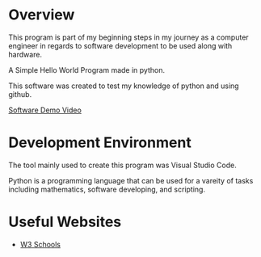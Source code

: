 # Overview

This program is part of my beginning steps in my journey as a computer engineer in regards to software development to be used along with hardware.

A Simple Hello World Program made in python.

This software was created to test my knowledge of python and using github.

[Software Demo Video](https://youtu.be/4OZyk79wu_Y)

# Development Environment

The tool mainly used to create this program was Visual Studio Code.

Python is a programming language that can be used for a vareity of tasks including mathematics, software developing, and scripting.

# Useful Websites

* [W3 Schools](https://www.w3schools.com/python/)


